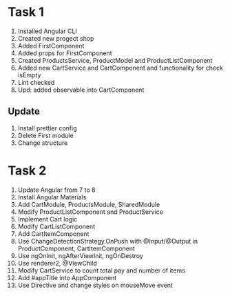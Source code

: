 # Task 1

1. Installed Angular CLI
2. Created new progect shop
3. Added FirstComponent
4. Added props for FirstComponent
5. Created ProductsService, ProductModel and ProductListComponent
6. Added new CartService and CartComponent and functionality for check isEmpty
7. Lint checked
8. Upd: added observable into CartComponent

## Update

1. Install prettier config
2. Delete First module
3. Change structure

# Task 2

1. Update Angular from 7 to 8
2. Install Angular Materials
3. Add CartModule, ProductsModule, SharedModule
4. Modify ProductListComponent and ProductService
5. Implement Cart logic
6. Modify CartListComponent
7. Add СartItemComponent
8. Use ChangeDetectionStrategy.OnPush with @Input/@Output in ProductComponent, CartItemComponent
9. Use ngOnInit, ngAfterViewInit, ngOnDestroy
10. Use renderer2, @ViewChild
11. Modify CartService to count total pay and number of items
12. Add #appTitle into AppComponent
13. Use Directive and change styles on mouseMove event
